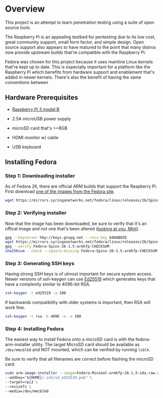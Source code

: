 # Overview

This project is an attempt to learn penetration testing using a suite of open source tools.

The Raspberry Pi is an appealing testbed for pentesting due to its low cost, great community support, small form factor, and simple design. Open source support also appears to have matured to the point that many distros now provide upstream builds that're compatible with the Raspberry Pi.

Fedora was chosen for this project because it uses mainline Linux kernels that're kept up to date. This is especially important for a platform like the Raspberry Pi which benefits from hardware support and enablement that's added in newer kernels. There's also the benefit of having the same conventions between 

## Hardware Prerequisites

* [Raspberry Pi 3 model B](https://www.raspberrypi.org/products/raspberry-pi-3-model-b/#buy-now-modal)

* 2.5A microUSB power supply

* microSD card that's >=8GB

* HDMI monitor w/ cable

* USB keyboard

## Installing Fedora

### Step 1: Downloading installer

As of Fedora 26, there are official ARM builds that support the Raspberry Pi. First download [one of the images from the Fedora site](https://mirrors.syringanetworks.net/fedora/linux/releases/26/Spins/armhfp/images/).

```bash
wget https://mirrors.syringanetworks.net/fedora/linux/releases/26/Spins/armhfp/images/Fedora-Minimal-armhfp-26-1.5-sda.raw.xz
```

### Step 2: Verifying installer

Now that the image has been downloaded, be sure to verify that it's an offical image and not one that's been altered ([looking at you, Mint](http://blog.linuxmint.com/?p=2994)).

```bash
gpg --keyserver hkp://keys.gnupg.net --recv-key 64DAB85D
wget https://mirrors.syringanetworks.net/fedora/linux/releases/26/Spins/armhfp/images/Fedora-Spins-26-1.5-armhfp-CHECKSUM
gpg --verify Fedora-Spins-26-1.5-armhfp-CHECKSUM
sha256sum --check --ignore-missing Fedora-Spins-26-1.5-armhfp-CHECKSUM 
```

### Step 3: Generating SSH keys

Having strong SSH keys is of utmost important for secure system access. Newer versions of ssh-keygen can use [Ed25519](https://ed25519.cr.yp.to/) which generates keys that have a complexity similar to 4096-bit RSA.

```bash
ssh-keygen -t ed25519 -a 100
```

If backwards compatibility with older systems is important, then RSA will work fine.

```bash
ssh-keygen -t rsa -b 4096 -o -a 100
```

### Step 4: Installing Fedora

The easiest way to install Fedora onto a microSD card is with the fedora-arm-installer utility. The target MicroSD card should be available as `/dev/mmcblk0` and NOT mounted, which can be verified by running `lsblk`. 

Be sure to verify that all filenames are correct before flashing the microSD card.

```bash
sudo arm-image-installer --image=Fedora-Minimal-armhfp-26-1.5-sda.raw.xz \
--addkey="${HOME}/.ssh/id_ed25519.pub" \
--target=rpi3 \
--resizefs \
--media=/dev/mmcblk0
```
